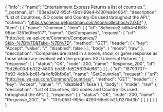 {
  "info": {
    "name": "Entertainment Express Returns a list of countries.",
    "_postman_id": "03ea3a02-95cf-49b1-99e4-b1301ea84664",
    "description": "List of Countries, ISO codes and Country IDs used throughout the API.",
    "schema": "https://schema.getpostman.com/json/collection/v2.0.0/"
  },
  "item": [
    {
      "name": "Common",
      "item": [
        {
          "id": "8e5eece2-b8b4-4683-98ae-1351e0fee517",
          "name": "GetCompanies",
          "request": {
            "url": "http://ee.iva-api.com/Common/Companies/?Skip=%7B%7D&Take=%7B%7D",
            "method": "GET",
            "header": [
              {
                "key": "Accept",
                "value": "*/*",
                "disabled": false
              }
            ],
            "body": {
              "mode": "raw"
            },
            "description": "Companies are listed in a movie, show, or game response as those whom are involved with the program.  EX: Universal Pictures."
          },
          "response": [
            {
              "status": "OK",
              "code": 200,
              "name": "Response_200",
              "id": "5d26e00d-b322-4803-bb38-1d5256134d66"
            }
          ]
        },
        {
          "id": "18793707-7b93-4db8-bc61-fa4cfb9bfb8e",
          "name": "GetCountries",
          "request": {
            "url": "http://ee.iva-api.com/Common/Countries/",
            "method": "GET",
            "header": [
              {
                "key": "Accept",
                "value": "*/*",
                "disabled": false
              }
            ],
            "body": {
              "mode": "raw"
            },
            "description": "List of Countries, ISO codes and Country IDs used throughout the API."
          },
          "response": [
            {
              "status": "OK",
              "code": 200,
              "name": "Response_200",
              "id": "137c0551-995e-4290-98e5-b21d127fbf3b"
            }
          ]
        }
      ]
    }
  ]
}